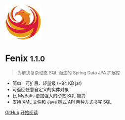 ![logo](assets/images/logo.png)

# Fenix <small>1.1.0</small>

> 为解决复杂动态 SQL 而生的 Spring Data JPA 扩展库

- 简单、可扩展、轻量级  (~84 KB jar)
- 可返回任意自定义的实体对象
- 比 MyBatis 更加强大的动态 SQL 能力
- 支持 XML 文件和 Java 链式 API 两种方式书写 SQL

[GitHub](https://github.com/blinkfox/fenix/)
[开始阅读](README)

